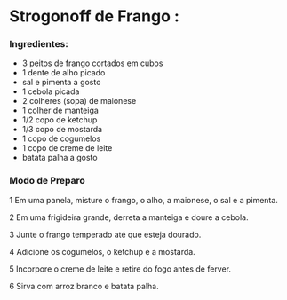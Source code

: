 # Strogonoff de Frango :
### Ingredientes:

- 3 peitos de frango cortados em cubos
- 1 dente de alho picado
- sal e pimenta a gosto
- 1 cebola picada
- 2 colheres (sopa) de maionese
- 1 colher de manteiga
- 1/2 copo de ketchup
- 1/3 copo de mostarda
- 1 copo de cogumelos
- 1 copo de creme de leite
- batata palha a gosto

###  Modo de Preparo

1 Em uma panela, misture o frango, o alho, a maionese, o sal e a pimenta.

2 Em uma frigideira grande, derreta a manteiga e doure a cebola.

3 Junte o frango temperado até que esteja dourado.

4 Adicione os cogumelos, o ketchup e a mostarda.

5 Incorpore o creme de leite e retire do fogo antes de ferver.

6 Sirva com arroz branco e batata palha. 
